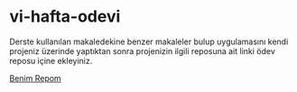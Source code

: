 # vi-hafta-odevi

Derste kullanılan makaledekine benzer makaleler bulup uygulamasını kendi projeniz üzerinde yaptıktan sonra projenizin ilgili reposuna ait linki ödev reposu içine ekleyiniz.

[Benim Repom](https://github.com/mrtaakts/VegFoods-API)
